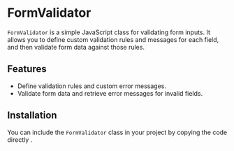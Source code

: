 # FormValidator

`FormValidator` is a simple JavaScript class for validating form inputs. It allows you to define custom validation rules and messages for each field, and then validate form data against those rules.

## Features

- Define validation rules and custom error messages.
- Validate form data and retrieve error messages for invalid fields.

## Installation

You can include the `FormValidator` class in your project by copying the code directly .

